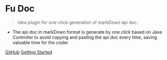 
# Fu Doc


> idea plugin for one-click generation of markDown api doc.

* The api doc in markDown format is generate by one click based on Java Controller to avoid copying and pasting the api doc every time, saving valuable time for the coder

[GitHub](https://github.com/wangdingfu/fu-api-doc-plugin)
[Getting Started](/zh-cn/#fu-api-doc-plugin)

